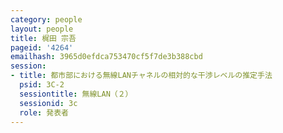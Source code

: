 ```yaml
---
category: people
layout: people
title: 梶田 宗吾
pageid: '4264'
emailhash: 3965d0efdca753470cf5f7de3b388cbd
session:
- title: 都市部における無線LANチャネルの相対的な干渉レベルの推定手法
  psid: 3C-2
  sessiontitle: 無線LAN（２）
  sessionid: 3c
  role: 発表者
---
```


